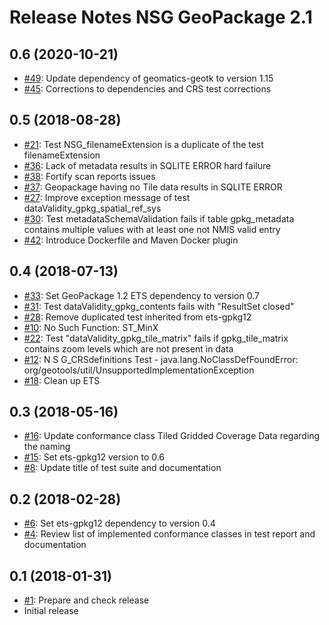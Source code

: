 # Release Notes NSG GeoPackage 2.1

## 0.6 (2020-10-21)

* [#49](https://github.com/opengeospatial/ets-gpkg12-nsg/issues/49): Update dependency of geomatics-geotk to version 1.15
* [#45](https://github.com/opengeospatial/ets-gpkg12-nsg/pull/45): Corrections to dependencies and CRS test corrections

## 0.5 (2018-08-28)

* [#21](https://github.com/opengeospatial/ets-gpkg12-nsg/issues/21): Test NSG_filenameExtension is a duplicate of the test filenameExtension
* [#36](https://github.com/opengeospatial/ets-gpkg12-nsg/issues/36): Lack of metadata results in SQLITE ERROR hard failure
* [#38](https://github.com/opengeospatial/ets-gpkg12-nsg/issues/38): Fortify scan reports issues
* [#37](https://github.com/opengeospatial/ets-gpkg12-nsg/issues/37): Geopackage having no Tile data results in SQLITE ERROR
* [#27](https://github.com/opengeospatial/ets-gpkg12-nsg/issues/27): Improve exception message of test dataValidity_gpkg_spatial_ref_sys
* [#30](https://github.com/opengeospatial/ets-gpkg12-nsg/issues/30): Test metadataSchemaValidation fails if table gpkg_metadata contains multiple values with at least one not NMIS valid entry
* [#42](https://github.com/opengeospatial/ets-gpkg12-nsg/issues/42): Introduce Dockerfile and Maven Docker plugin

## 0.4 (2018-07-13)

* [#33](https://github.com/opengeospatial/ets-gpkg12-nsg/issues/33): Set GeoPackage 1.2 ETS dependency to version 0.7
* [#31](https://github.com/opengeospatial/ets-gpkg12-nsg/issues/31): Test dataValidity_gpkg_contents fails with "ResultSet closed"
* [#28](https://github.com/opengeospatial/ets-gpkg12-nsg/issues/28): Remove duplicated test inherited from ets-gpkg12
* [#10](https://github.com/opengeospatial/ets-gpkg12-nsg/issues/10): No Such Function: ST_MinX
* [#22](https://github.com/opengeospatial/ets-gpkg12-nsg/issues/22): Test "dataValidity_gpkg_tile_matrix" fails if gpkg_tile_matrix contains zoom levels which are not present in data
* [#12](https://github.com/opengeospatial/ets-gpkg12-nsg/issues/12): N S G_CRSdefinitions Test - java.lang.NoClassDefFoundError: org/geotools/util/UnsupportedImplementationException
* [#18](https://github.com/opengeospatial/ets-gpkg12-nsg/issues/18): Clean up ETS

## 0.3 (2018-05-16)

* [#16](https://github.com/opengeospatial/ets-gpkg12-nsg/pull/16): Update conformance class Tiled Gridded Coverage Data regarding the naming
* [#15](https://github.com/opengeospatial/ets-gpkg12-nsg/pull/15): Set ets-gpkg12 version to 0.6
* [#8](https://github.com/opengeospatial/ets-gpkg12-nsg/issues/8): Update title of test suite and documentation

## 0.2 (2018-02-28)

* [#6](https://github.com/opengeospatial/ets-gpkg12-nsg/issues/6): Set ets-gpkg12 dependency to version 0.4
* [#4](https://github.com/opengeospatial/ets-gpkg12-nsg/issues/4): Review list of implemented conformance classes in test report and documentation

## 0.1 (2018-01-31)

* [#1](https://github.com/opengeospatial/ets-gpkg12-nsg/issues/1): Prepare and check release
* Initial release
 
